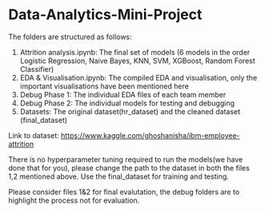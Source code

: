 # Data-Analytics-Mini-Project

The folders are structured as follows:
1. Attrition analysis.ipynb: The final set of models (6 models in the order Logistic Regression, Naive Bayes, KNN, SVM, XGBoost, Random Forest Classifier)
2. EDA & Visualisation.ipynb: The compiled EDA and visualisation, only the important visualisations have been mentioned here
3. Debug Phase 1: The individual EDA files of each team member
4. Debug Phase 2: The individual models for testing and debugging 
5. Datasets: The original dataset(hr_dataset) and the cleaned dataset (final_dataset)

Link to dataset: https://www.kaggle.com/ghoshanisha/ibm-employee-attrition 

There is no hyperparameter tuning required to run the models(we have done that for you), please change the path to the dataset in both the files 1,2 mentioned above.
Use the final_dataset for training and testing. 

Please consider files 1&2 for final evalutation, the debug folders are to highlight the process not for evaluation.
